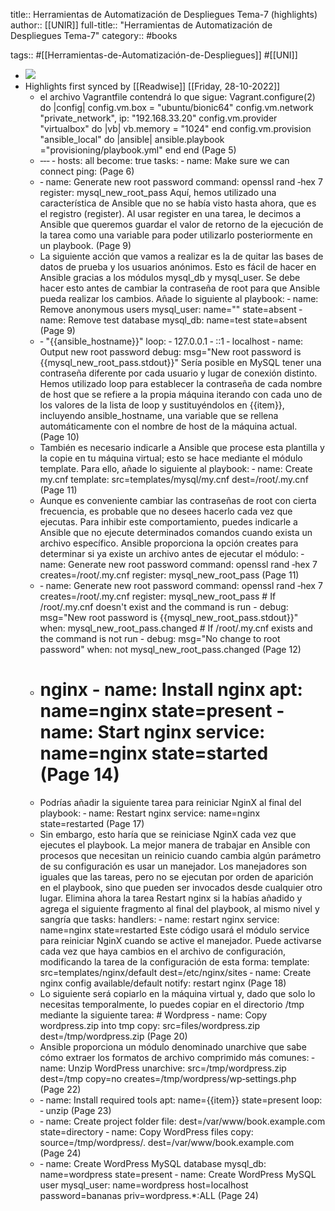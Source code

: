 title:: Herramientas de Automatización de Despliegues Tema-7 (highlights)
author:: [[UNIR]]
full-title:: "Herramientas de Automatización de Despliegues Tema-7"
category:: #books

tags:: #[[Herramientas-de-Automatización-de-Despliegues]] #[[UNI]]

- ![](https://readwise-assets.s3.amazonaws.com/media/uploaded_book_covers/profile_22942/07c80289-0eec-4d82-a65b-43554716fbac.jpg)
- Highlights first synced by [[Readwise]] [[Friday, 28-10-2022]]
	- el archivo Vagrantfile contendrá lo que sigue: Vagrant.configure(2) do |config| config.vm.box = "ubuntu/bionic64" config.vm.network "private_network", ip: "192.168.33.20" config.vm.provider "virtualbox" do |vb| vb.memory = "1024" end config.vm.provision "ansible_local" do |ansible| ansible.playbook ="provisioning/playbook.yml" end end (Page 5)
	- ‐‐‐ ‐ hosts: all become: true tasks: ‐ name: Make sure we can connect ping: (Page 6)
	- ‐ name: Generate new root password command: openssl rand ‐hex 7 register: mysql_new_root_pass Aquí, hemos utilizado una característica de Ansible que no se había visto hasta ahora, que es el registro (register). Al usar register en una tarea, le decimos a Ansible que queremos guardar el valor de retorno de la ejecución de la tarea como una variable para poder utilizarlo posteriormente en un playbook. (Page 9)
	- La siguiente acción que vamos a realizar es la de quitar las bases de datos de prueba y  los  usuarios  anónimos.  Esto  es  fácil  de  hacer  en  Ansible  gracias  a  los  módulos mysql_db y mysql_user. Se debe hacer esto antes de cambiar la contraseña de root para que Ansible pueda realizar los cambios. Añade lo siguiente al playbook: ‐ name: Remove anonymous users mysql_user: name="" state=absent ‐ name: Remove test database mysql_db: name=test state=absent (Page 9)
	- ‐ "{{ansible_hostname}}" loop: ‐ 127.0.0.1 ‐ ::1 ‐ localhost ‐ name: Output new root password debug: msg="New root password is {{mysql_new_root_pass.stdout}}" Sería posible en MySQL tener una contraseña diferente por cada usuario y lugar de conexión  distinto.  Hemos  utilizado  loop  para  establecer  la  contraseña  de  cada nombre  de  host  que  se  refiere  a  la  propia  máquina  iterando  con  cada  uno  de  los valores  de la lista  de loop  y  sustituyéndolos  en  {{item}}, incluyendo ansible_hostname, una variable que se rellena automáticamente con el nombre de host  de  la  máquina  actual. (Page 10)
	- También es necesario indicarle a Ansible que procese esta plantilla y la copie en tu máquina  virtual;  esto  se  hace  mediante  el  módulo  template.  Para  ello,  añade  lo siguiente al playbook: ‐ name: Create my.cnf template: src=templates/mysql/my.cnf dest=/root/.my.cnf (Page 11)
	- Aunque es conveniente cambiar las contraseñas de root con cierta frecuencia, es probable que no desees hacerlo cada vez que ejecutas. Para  inhibir  este  comportamiento,  puedes  indicarle  a  Ansible  que  no  ejecute determinados comandos cuando exista un archivo específico. Ansible proporciona la opción creates para determinar si ya existe un archivo antes de ejecutar el módulo: ‐ name: Generate new root password command: openssl rand ‐hex 7 creates=/root/.my.cnf register: mysql_new_root_pass (Page 11)
	- ‐ name: Generate new root password command: openssl rand ‐hex 7 creates=/root/.my.cnf register: mysql_new_root_pass # If /root/.my.cnf doesn't exist and the command is run - debug: msg="New root password is {{mysql_new_root_pass.stdout}}" when: mysql_new_root_pass.changed # If /root/.my.cnf exists and the command is not run - debug: msg="No change to root password" when: not mysql_new_root_pass.changed (Page 12)
	- # nginx ‐ name: Install nginx apt: name=nginx state=present ‐ name: Start nginx service: name=nginx state=started (Page 14)
	- Podrías añadir la siguiente tarea para reiniciar NginX al final del playbook: ‐ name: Restart nginx service: name=nginx state=restarted (Page 17)
	- Sin embargo, esto haría que se reiniciase NginX cada vez que ejecutes el playbook. La mejor manera de trabajar en Ansible con procesos que necesitan un reinicio cuando cambia algún parámetro de su configuración es usar un manejador. Los manejadores son iguales que las tareas, pero no se ejecutan por orden de aparición en el playbook, sino  que  pueden  ser  invocados  desde  cualquier  otro  lugar.  Elimina  ahora  la  tarea Restart  nginx  si  la  habías  añadido  y  agrega  el  siguiente  fragmento  al  final  del playbook, al mismo nivel y sangría que tasks: handlers: ‐ name: restart nginx service: name=nginx state=restarted Este  código  usará  el  módulo  service  para  reiniciar  NginX  cuando  se  active  el manejador.  Puede  activarse  cada  vez  que  haya  cambios  en  el  archivo  de configuración, modificando la tarea de la configuración de esta forma: template: src=templates/nginx/default dest=/etc/nginx/sites ‐ name: Create nginx config available/default notify: restart nginx (Page 18)
	- Lo  siguiente  será  copiarlo  en  la  máquina  virtual  y,  dado  que  solo  lo  necesitas temporalmente, lo puedes copiar en el directorio /tmp mediante la siguiente tarea: # Wordpress ‐ name: Copy wordpress.zip into tmp copy: src=files/wordpress.zip dest=/tmp/wordpress.zip (Page 20)
	- Ansible proporciona un módulo denominado unarchive que sabe cómo extraer los formatos de archivo comprimido más comunes: ‐ name: Unzip WordPress unarchive: src=/tmp/wordpress.zip dest=/tmp copy=no creates=/tmp/wordpress/wp‐settings.php (Page 22)
	- ‐ name: Install required tools apt: name={{item}} state=present loop: ‐ unzip (Page 23)
	- ‐ name: Create project folder file: dest=/var/www/book.example.com state=directory ‐ name: Copy WordPress files copy: source=/tmp/wordpress/. dest=/var/www/book.example.com (Page 24)
	- ‐ name: Create WordPress MySQL database mysql_db: name=wordpress state=present ‐ name: Create WordPress MySQL user mysql_user: name=wordpress host=localhost password=bananas priv=wordpress.*:ALL (Page 24)